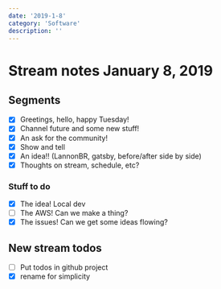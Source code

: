 ```yaml
---
date: '2019-1-8'
category: 'Software'
description: ''
---
```


# Stream notes January 8, 2019

## Segments

- [x] Greetings, hello, happy Tuesday!
- [x] Channel future and some new stuff!
- [x] An ask for the community!
- [x] Show and tell
- [x] An idea!! (LannonBR, gatsby, before/after side by side)
- [x] Thoughts on stream, schedule, etc?

### Stuff to do

- [x] The idea! Local dev
- [ ] The AWS! Can we make a thing?
- [x] The issues! Can we get some ideas flowing?

## New stream todos

- [ ] Put todos in github project
- [x] rename for simplicity
